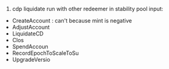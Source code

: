 
1. cdp liquidate run with other redeemer in stability pool input:
- CreateAccount : can't because mint is negative  
- AdjustAccount
- LiquidateCD
- Clos
- SpendAccoun
- RecordEpochToScaleToSu
- UpgradeVersio